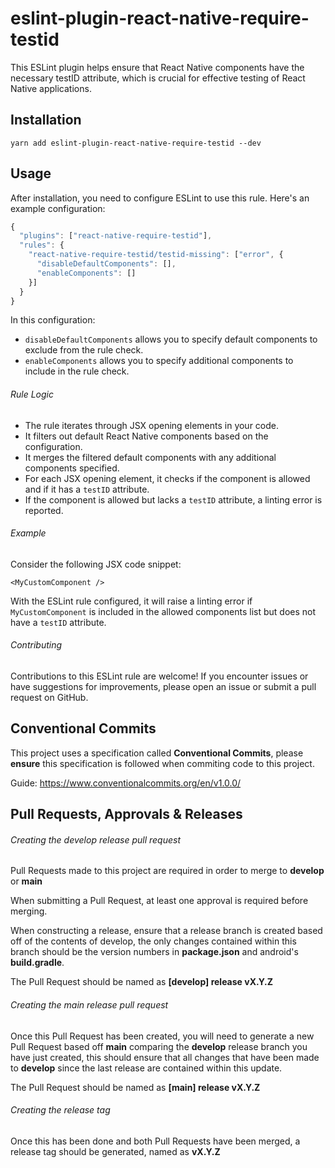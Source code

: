# eslint-plugin-react-native-require-testid

This ESLint plugin helps ensure that React Native components have the necessary testID attribute, which is crucial for effective testing of React Native applications.

## Installation

```shell
yarn add eslint-plugin-react-native-require-testid --dev
```

## Usage

After installation, you need to configure ESLint to use this rule. Here's an example configuration:

```javascript
{
  "plugins": ["react-native-require-testid"],
  "rules": {
    "react-native-require-testid/testid-missing": ["error", {
      "disableDefaultComponents": [],
      "enableComponents": []
    }]
  }
}
```

In this configuration:

-   `disableDefaultComponents` allows you to specify default components to exclude from the rule check.
-   `enableComponents` allows you to specify additional components to include in the rule check.

###### Rule Logic

-   The rule iterates through JSX opening elements in your code.
-   It filters out default React Native components based on the configuration.
-   It merges the filtered default components with any additional components specified.
-   For each JSX opening element, it checks if the component is allowed and if it has a `testID` attribute.
-   If the component is allowed but lacks a `testID` attribute, a linting error is reported.

###### Example

Consider the following JSX code snippet:

`<MyCustomComponent />`

With the ESLint rule configured, it will raise a linting error if `MyCustomComponent` is included in the allowed components list but does not have a `testID` attribute.

###### Contributing

Contributions to this ESLint rule are welcome! If you encounter issues or have suggestions for improvements, please open an issue or submit a pull request on GitHub.

## Conventional Commits

This project uses a specification called **Conventional Commits**, please **ensure** this specification is followed when commiting code to this project.

Guide: https://www.conventionalcommits.org/en/v1.0.0/

## Pull Requests, Approvals & Releases

###### Creating the develop release pull request

Pull Requests made to this project are required in order to merge to **develop** or **main**

When submitting a Pull Request, at least one approval is required before merging.

When constructing a release, ensure that a release branch is created based off of the contents of develop, the only changes contained within this branch should be the version numbers in **package.json** and android's **build.gradle**.

The Pull Request should be named as **[develop] release vX.Y.Z**

###### Creating the main release pull request

Once this Pull Request has been created, you will need to generate a new Pull Request based off **main** comparing the **develop** release branch you have just created, this should ensure that all changes that have been made to **develop** since the last release are contained within this update.

The Pull Request should be named as **[main] release vX.Y.Z**

###### Creating the release tag

Once this has been done and both Pull Requests have been merged, a release tag should be generated, named as **vX.Y.Z**
